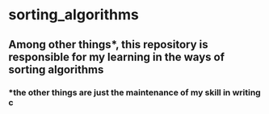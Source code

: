 # sorting_algorithms

## Among other things*, this repository is responsible for my learning in the ways of sorting algorithms

### *the other things are just the maintenance of my skill in writing c
